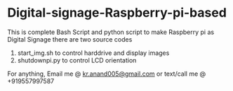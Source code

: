 # Digital-signage-Raspberry-pi-based
This is complete Bash Script and python script to make Raspberry pi as Digital Signage
there are two source codes 
1. start_img.sh to control harddrive and display images
2. shutdownpi.py to control LCD orientation

For anything, Email me @ kr.anand005@gmail.com or text/call me @ +919557997587
